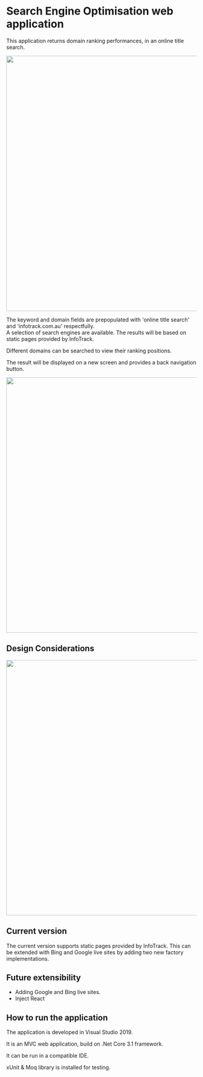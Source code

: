 # Search Engine Optimisation web application

This application returns domain ranking performances, in an online title search.

<img width="675" src="https://github.com/MariekieCoetzee/SEOWebSearch/blob/master/TitleSearch/Images/SearchRequest.png" />

The keyword and domain fields are prepopulated with 'online title search' and 'infotrack.com.au' respectfully.  
A selection of search engines are available.  The results will be based on static pages provided by InfoTrack.

Different domains can be searched to view their ranking positions. 

The result will be displayed on a new screen and provides a back navigation button.

<img width="675" src="https://github.com/MariekieCoetzee/SEOWebSearch/blob/master/TitleSearch/Images/SearchResult.png" />

## Design Considerations

<img width="675" src="https://github.com/MariekieCoetzee/SEOWebSearch/blob/master/TitleSearch/Images/Design.png" />

## Current version

The current version supports static pages provided by InfoTrack. This can be extended with Bing and Google live sites
by adding two new factory implementations.

## Future extensibility

- Adding Google and Bing live sites.
- Inject React

## How to run the application

The application is developed in Visual Studio 2019.

It is an MVC web application, build on .Net Core 3.1 framework. 

It can be run in a compatible IDE.

xUnit & Moq library is installed for testing.
